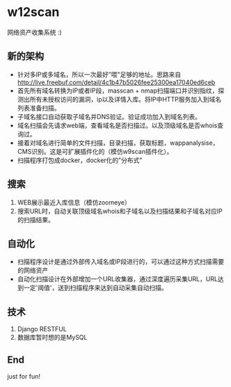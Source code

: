 # w12scan
网络资产收集系统 :)

## 新的架构
- 针对多IP或多域名，所以一次最好”喂"足够的地址。思路来自 http://live.freebuf.com/detail/4c1b47b5026fee25300ea17040ed6ceb  
- 首先所有域名转换为IP或者IP段，masscan + nmap扫描端口并识别指纹，探测出所有未授权访问的漏洞，ip以及详情入库。将IP中HTTP服务加入到域名列表准备扫描。  
- 子域名接口自动获取子域名并DNS验证。验证成功加入到域名列表。  
- 域名扫描会先请求web端，查看域名是否扫描过。以及顶级域名是否whois查询过。  
- 接着对域名进行简单的文件扫描，目录扫描，获取标题，wappanalysise，CMS识别。这是可扩展插件化的（模仿w9scan插件化）。  
- 扫描程序打包成docker，docker化的"分布式"

## 搜索
1. WEB展示最近入库信息（模仿zoomeye）
2. 搜索URL时，自动关联顶级域名whois和子域名以及扫描结果和子域名对应IP的扫描结果。

## 自动化
- 扫描程序设计是通过外部传入域名或IP段进行的，可以通过这种方式扫描需要的网络资产
- 自动化扫描设计在外部增加一个URL收集器，通过深度遍历采集URL，URL达到一定'阈值'，送到扫描程序来达到自动采集自动扫描。

## 技术
1. Django RESTFUL
2. 数据库暂时想的是MySQL

## End
just for fun!
